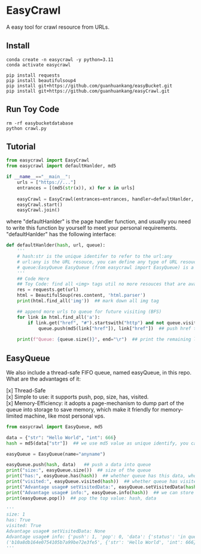# EasyCrawl
A easy tool for crawl resource from URLs.

## Install
```shell
conda create -n easycrawl -y python=3.11
conda activate easycrawl

pip install requests
pip install beautifulsoup4
pip install git+https://github.com/guanhuankang/easyBucket.git
pip install git+https://github.com/guanhuankang/easyCrawl.git
```

## Run Toy Code
```shell
rm -rf easybucketdatabase
python crawl.py
```

## Tutorial
```python
from easycrawl import EasyCrawl
from easycrawl import defaultHanlder, md5

if __name__=="__main__":
    urls = ["https://..."]
    entrances = [(md5(str(x)), x) for x in urls]
    
    easyCrawl = EasyCrawl(entrances=entrances, handler=defaultHanlder, n_threads=16)
    easyCrawl.start()
    easyCrawl.join()
```
where "defaultHanlder" is the page handler function, and usually you need to write this function by yourself to meet your personal requirements. "defaultHanlder" has the following interface:
```python
def defaultHanlder(hash, url, queue):
    '''
    # hash:str is the unique identifer to refer to the url:any
    # url:any is the URL resouce, you can define any type of URL resouce, such as https://... 
    # queue:EasyQueue EasyQueue (from easycrawl import EasyQueue) is a thread-safe FIFO queue. We use this queue to record all urls in a fifo manner.
    '''
    ## Code Here
    ## Toy Code: find all <img> tags util no more resouces that are available.
    res = requests.get(url)
    html = BeautifulSoup(res.content, 'html.parser')
    print(html.find_all('img'))  ## mark down all img tag

    ## append more urls to queue for future visiting (BFS)
    for link in html.find_all('a'):
        if link.get("href", "#").startswith("http") and not queue.visited(link["href"]):
            queue.push(md5(link["href"]), link["href"])  ## push href to queue so that we can visit it later.
    
    print(f"Queue: {queue.size()}", end="\r")  ## print the remaining links
```

## EasyQueue
We also include a thread-safe FIFO queue, named easyQueue, in this repo. What are the advantages of it:

[x] Thread-Safe  
[x] Simple to use: it supports push, pop, size, has, visited.  
[x] Memory-Efficiency: it adopts a page-mechanism to dump part of the queue into storage to save memory, which make it friendly for memory-limited machine, like most personal vps.  

```python
from easycrawl import EasyQueue, md5

data = {"str": "Hello World", "int": 666}
hash = md5(data["str"])  ## we use md5 value as unique identify, you can choose any one you like

easyQueue = EasyQueue(name="anyname")

easyQueue.push(hash, data)   ## push a data into queue
print("size:", easyQueue.size())  ## size of the queue
print("has:", easyQueue.has(hash))  ## whether queue has this data, whose unique identify is "hash"
print("visited:", easyQueue.visited(hash))  ## whether queue has visited this data (no matter it is in queue for now)
print("Advantage usage# setVisitedData:", easyQueue.setVisitedData(hash, data={"status": "in queue"}))  ## we can store some additional data in the visiting tree.
print("Advantage usage# info:", easyQueue.info(hash))  ## we can store some additional data in the visiting tree.
print(easyQueue.pop())  ## pop the top value: hash, data

'''
size: 1
has: True
visited: True
Advantage usage# setVisitedData: None
Advantage usage# info: {'push': 1, 'pop': 0, 'data': {'status': 'in queue'}}
('b10a8db164e0754105b7a99be72e3fe5', {'str': 'Hello World', 'int': 666})
'''
```